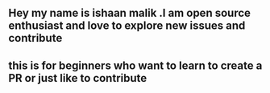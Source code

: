 ## Hey my name is ishaan malik .I am open source enthusiast and love to explore new issues and contribute 
## this is for beginners who want to learn to create a PR or just like to contribute

